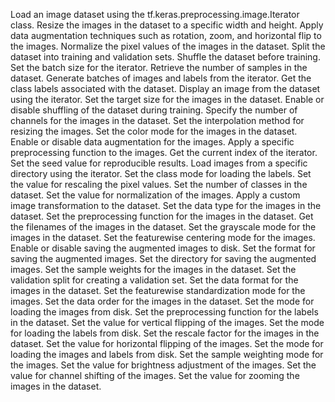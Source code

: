 Load an image dataset using the tf.keras.preprocessing.image.Iterator class.
Resize the images in the dataset to a specific width and height.
Apply data augmentation techniques such as rotation, zoom, and horizontal flip to the images.
Normalize the pixel values of the images in the dataset.
Split the dataset into training and validation sets.
Shuffle the dataset before training.
Set the batch size for the iterator.
Retrieve the number of samples in the dataset.
Generate batches of images and labels from the iterator.
Get the class labels associated with the dataset.
Display an image from the dataset using the iterator.
Set the target size for the images in the dataset.
Enable or disable shuffling of the dataset during training.
Specify the number of channels for the images in the dataset.
Set the interpolation method for resizing the images.
Set the color mode for the images in the dataset.
Enable or disable data augmentation for the images.
Apply a specific preprocessing function to the images.
Get the current index of the iterator.
Set the seed value for reproducible results.
Load images from a specific directory using the iterator.
Set the class mode for loading the labels.
Set the value for rescaling the pixel values.
Set the number of classes in the dataset.
Set the value for normalization of the images.
Apply a custom image transformation to the dataset.
Set the data type for the images in the dataset.
Set the preprocessing function for the images in the dataset.
Get the filenames of the images in the dataset.
Set the grayscale mode for the images in the dataset.
Set the featurewise centering mode for the images.
Enable or disable saving the augmented images to disk.
Set the format for saving the augmented images.
Set the directory for saving the augmented images.
Set the sample weights for the images in the dataset.
Set the validation split for creating a validation set.
Set the data format for the images in the dataset.
Set the featurewise standardization mode for the images.
Set the data order for the images in the dataset.
Set the mode for loading the images from disk.
Set the preprocessing function for the labels in the dataset.
Set the value for vertical flipping of the images.
Set the mode for loading the labels from disk.
Set the rescale factor for the images in the dataset.
Set the value for horizontal flipping of the images.
Set the mode for loading the images and labels from disk.
Set the sample weighting mode for the images.
Set the value for brightness adjustment of the images.
Set the value for channel shifting of the images.
Set the value for zooming the images in the dataset.